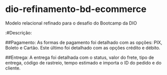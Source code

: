 # dio-refinamento-bd-ecommerce
Modelo relacional refinado para o desafio do Bootcamp da DIO

:#Descrição:

##Pagamento:
As formas de pagamento foi detalhado com as opções: PIX, Boleto e Cartão. Este último foi detalhado com as opções crédito e débito.


##Entrega:
A entrega foi detalhada com o status, valor do frete, tipo de entrega, código de rastreio, tempo estimado e importa o ID do pedido e do cliente.

